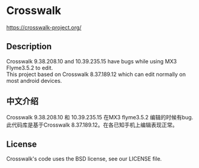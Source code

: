 # Crosswalk
https://crosswalk-project.org/
## Description
Crosswalk 9.38.208.10 and 10.39.235.15 have bugs while using MX3 Flyme3.5.2 to edit.  
This project based on Crosswalk 8.37.189.12 which can edit normally on most android devices.
## 中文介绍
Crosswalk 9.38.208.10 和 10.39.235.15 在MX3 flyme3.5.2 编辑的时候有bug.  
此代码库是基于Crosswalk 8.37.189.12。在各已知手机上编辑表现正常。  

## License

Crosswalk's code uses the BSD license, see our LICENSE file.


